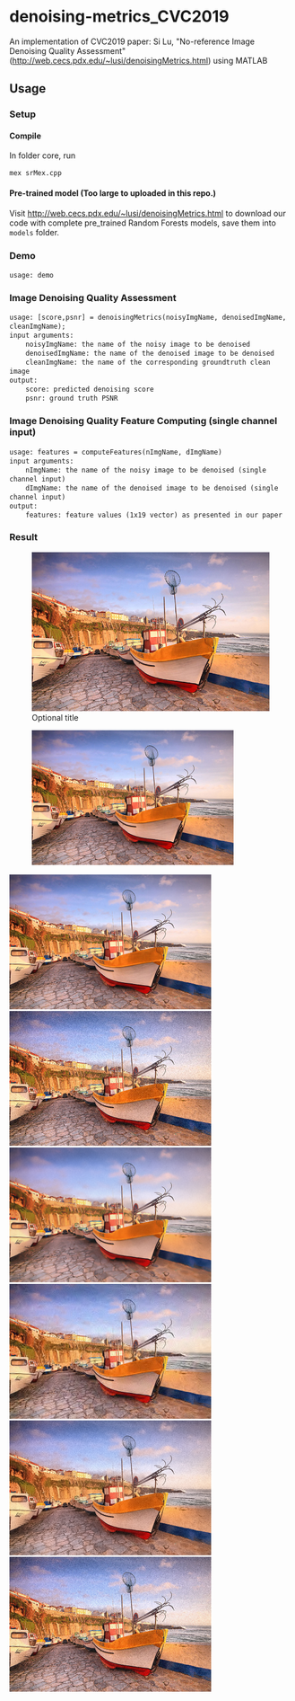 # denoising-metrics_CVC2019
An implementation of CVC2019 paper: Si Lu, "No-reference Image Denoising Quality 
Assessment" (http://web.cecs.pdx.edu/~lusi/denoisingMetrics.html) using MATLAB

## Usage

### Setup

#### Compile
In folder core, run
```
mex srMex.cpp
```
#### Pre-trained model (Too large to uploaded in this repo.)
Visit http://web.cecs.pdx.edu/~lusi/denoisingMetrics.html to download our code 
with complete pre_trained Random Forests models, save them into `models` folder.

### Demo
```
usage: demo
```

### Image Denoising Quality Assessment
```
usage: [score,psnr] = denoisingMetrics(noisyImgName, denoisedImgName, cleanImgName);
input arguments:
    noisyImgName: the name of the noisy image to be denoised
    denoisedImgName: the name of the denoised image to be denoised
    cleanImgName: the name of the corresponding groundtruth clean image
output:
    score: predicted denoising score
    psnr: ground truth PSNR
```

### Image Denoising Quality Feature Computing (single channel input)
```
usage: features = computeFeatures(nImgName, dImgName)
input arguments:
    nImgName: the name of the noisy image to be denoised (single channel input)
    dImgName: the name of the denoised image to be denoised (single channel input)
output:
    features: feature values (1x19 vector) as presented in our paper
```

### Result


<figure>
  <img src="data/ex1_clean.png" alt=".." title="Optional title" />
  <figcaption>Optional title</figcaption>
</figure>


<figure>
  <img src="data/ex1_clean.png" alt=".." title="Optional title" height='240' width='360'/>
</figure>

<p>
  <img src='data/ex1_clean.png' height='240' width='360'/>
  <img src='data/ex1_noisy.png' height='240' width='360'/>
  <img src='data/ex1_denoised1.png' height='240' width='360'/> 
  <img src='data/ex1_denoised2.png' height='240' width='360'/> 
  <img src='data/ex1_denoised3.png' height='240' width='360'/> 
  <img src='data/ex1_denoised4.png' height='240' width='360'/> 
</p>
